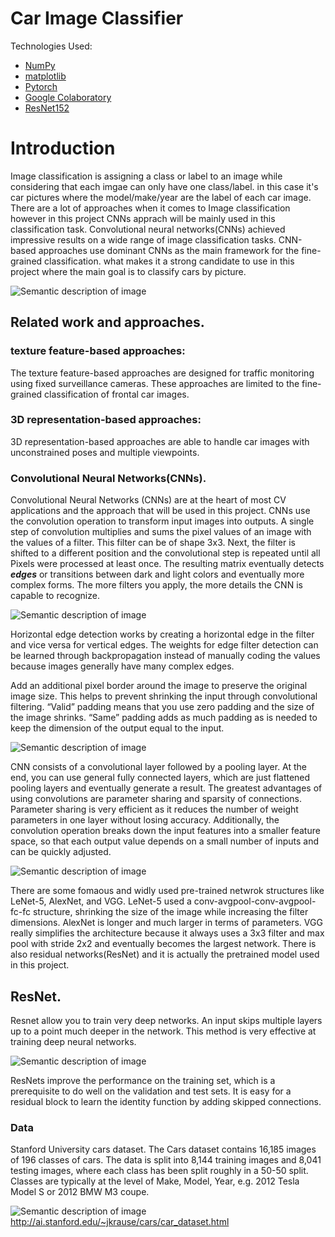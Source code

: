 
# Car Image Classifier

Technologies Used:

- [NumPy](http://www.numpy.org/)
- [matplotlib](http://matplotlib.org/)
- [Pytorch](https://pytorch.org)
- [Google Colaboratory](https://colab.research.google.com)
- [ResNet152](https://pytorch.org/hub/pytorch_vision_resnet/)


# Introduction
Image classification is assigning a class or label to an image while considering that each imgae can only have one class/label. in this case it's car pictures where the model/make/year are the label of each car image. There are a lot of approaches when it comes to Image classification however in this project CNNs apprach will be mainly used in this classification task. Convolutional neural networks(CNNs) achieved impressive results on a wide range of image classification tasks. CNN-based approaches use dominant CNNs as the main framework for the fine-grained classification. what makes it a strong candidate to use in this project where the main goal is to classify cars by picture.

![Semantic description of image](https://miro.medium.com/max/1204/1*TVu5hyywTrUsCAkfJbVHQw.png "Image Title")



## Related work and approaches.

### texture feature-based approaches:
The texture feature-based approaches are designed for traffic monitoring using fixed surveillance cameras. These approaches are limited to the fine-grained classification of frontal car images.

### 3D representation-based approaches:
3D representation-based approaches are able to handle car images with unconstrained poses and multiple viewpoints.

### Convolutional Neural Networks(CNNs).

Convolutional Neural Networks (CNNs) are at the heart of most CV applications and the approach that will be used in this project. CNNs use the convolution operation to transform input images into outputs. A single step of convolution multiplies and sums the pixel values of an image with the values of a filter. This filter can be of shape 3x3. Next, the filter is shifted to a different position and the convolutional step is repeated until all Pixels were processed at least once. The resulting matrix eventually detects ***edges*** or transitions between dark and light colors and eventually more complex forms. The more filters you apply, the more details the CNN is capable to recognize.

![Semantic description of image](https://miro.medium.com/max/488/1*4h_J0Zpx93_sFHKxWUoHAw.gif "Image Title")

Horizontal edge detection works by creating a horizontal edge in the filter and vice versa for vertical edges. The weights for edge filter detection can be learned through backpropagation instead of manually coding the values because images generally have many complex edges.

Add an additional pixel border around the image to preserve the original image size. This helps to prevent shrinking the input through convolutional filtering. “Valid” padding means that you use zero padding and the size of the image shrinks. “Same” padding adds as much padding as is needed to keep the dimension of the output equal to the input.

![Semantic description of image](https://miro.medium.com/max/790/1*nYf_cUIHFEWU1JXGwnz-Ig.gif "Image Title")

CNN consists of a convolutional layer followed by a pooling layer. At the end, you can use general fully connected layers, which are just flattened pooling layers and eventually generate a result.
The greatest advantages of using convolutions are parameter sharing and sparsity of connections. Parameter sharing is very efficient as it reduces the number of weight parameters in one layer without losing accuracy. Additionally, the convolution operation breaks down the input features into a smaller feature space, so that each output value depends on a small number of inputs and can be quickly adjusted.

![Semantic description of image](https://miro.medium.com/max/1400/1*XbuW8WuRrAY5pC4t-9DZAQ.jpeg "Image Title")

There are some fomaous and widly used pre-trained netwrok structures like LeNet-5, AlexNet, and VGG. LeNet-5 used a conv-avgpool-conv-avgpool-fc-fc structure, shrinking the size of the image while increasing the filter dimensions. AlexNet is longer and much larger in terms of parameters. VGG really simplifies the architecture because it always uses a 3x3 filter and max pool with stride 2x2 and eventually becomes the largest network. There is also residual networks(ResNet) and it is actually the pretrained model used in this project.

## ResNet.
Resnet allow you to train very deep networks. An input skips multiple layers up to a point much deeper in the network. This method is very effective at training deep neural networks.

![Semantic description of image](https://miro.medium.com/max/894/1*rbhjv7ZdAgXM2MlBUL5Mmw.png "Image Title")

ResNets improve the performance on the training set, which is a prerequisite to do well on the validation and test sets. It is easy for a residual block to learn the identity function by adding skipped connections.



### Data

Stanford University cars dataset. The Cars dataset contains 16,185 images of 196 classes of cars. The data is split into 8,144 training images and 8,041 testing images, where each class has been split roughly in a 50-50 split. Classes are typically at the level of Make, Model, Year, e.g. 2012 Tesla Model S or 2012 BMW M3 coupe.

![Semantic description of image](http://ai.stanford.edu/~jkrause/cars/class_montage.jpg "Image Title")
http://ai.stanford.edu/~jkrause/cars/car_dataset.html
